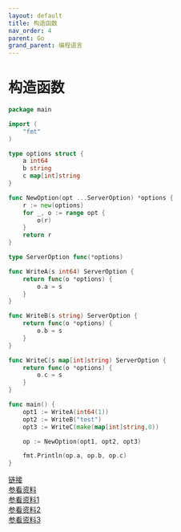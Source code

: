 ```yaml
---
layout: default
title: 构造函数
nav_order: 4
parent: Go
grand_parent: 编程语言
---
```


# 构造函数

``` go
package main

import (
    "fmt"
)

type options struct {
    a int64
    b string
    c map[int]string
}

func NewOption(opt ...ServerOption) *options {
    r := new(options)
    for _, o := range opt {
        o(r)
    }
    return r
}

type ServerOption func(*options)

func WriteA(s int64) ServerOption {
    return func(o *options) {
        o.a = s
    }
}

func WriteB(s string) ServerOption {
    return func(o *options) {
        o.b = s
    }
}

func WriteC(s map[int]string) ServerOption {
    return func(o *options) {
        o.c = s
    }
}

func main() {
    opt1 := WriteA(int64(1))
    opt2 := WriteB("test")
    opt3 := WriteC(make(map[int]string,0))

    op := NewOption(opt1, opt2, opt3)

    fmt.Println(op.a, op.b, op.c)
}
```

[链接](https://gocn.vip/question/1420)  
[参看资料](https://commandcenter.blogspot.hk/2014/01/self-referential-functions-and-design.html)  
[参看资料1](http://blog.jobbole.com/107442/?utm_source=blog.jobbole.com&utm_medium=relatedPosts)  
[参看资料2](https://github.com/fanpei91/metawire)  
[参看资料3](https://github.com/fanpei91/godht)